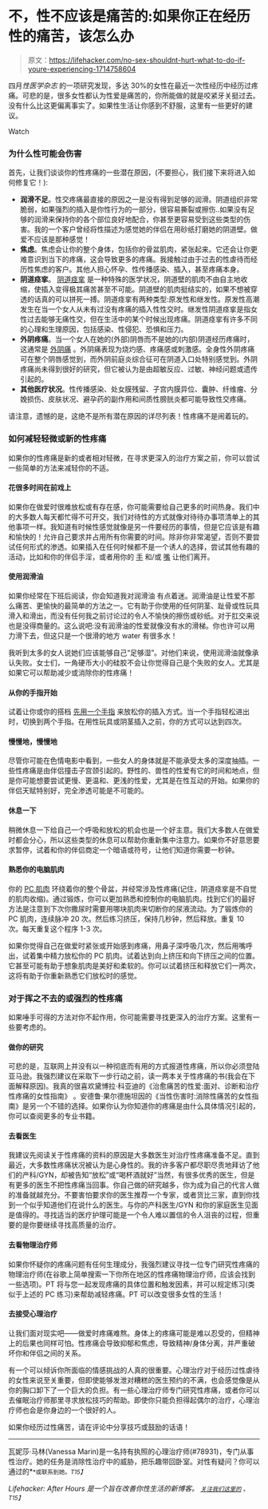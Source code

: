 # 不，性不应该是痛苦的:如果你正在经历性的痛苦，该怎么办

> 原文：<https://lifehacker.com/no-sex-shouldnt-hurt-what-to-do-if-youre-experiencing-1714758604>

四月*性医学杂志* 的一项研究发现，多达 30%的女性在最近一次性经历中经历过疼痛。可悲的是，很多女性都认为性爱是痛苦的，你所能做的就是咬紧牙关挺过去。没有什么比这更偏离事实了。如果性生活让你感到不舒服，这里有一些更好的建议。

Watch

### 为什么性可能会伤害

首先，让我们谈谈你的性疼痛的一些潜在原因，(不要担心，我们接下来将进入如何修复它！):

*   **润滑不足**。性交疼痛最直接的原因之一是没有得到足够的润滑。阴道组织非常脆弱，如果强烈的插入是你性行为的一部分，很容易撕裂或擦伤..如果没有足够的润滑来保持你的各个部位良好地配合，你甚至更容易受到这些类型的伤害。我的一个客户曾经将性描述为感觉她的伴侣在用砂纸打磨她的阴道壁。做爱不应该是那种感觉！
*   **焦虑**。焦虑会让你的整个身体，包括你的骨盆肌肉，紧张起来。它还会让你更难意识到当下的疼痛，这会导致更多的疼痛。我接触过由于过去的性虐待而经历性焦虑的客户。其他人担心怀孕、性传播感染、插入，甚至疼痛本身。
*   **阴道痉挛**。 [阴道痉挛](https://en.wikipedia.org/wiki/Vaginismus) 是一种特殊的医学状况，阴道壁的肌肉不由自主地收缩，使插入变得极其痛苦甚至不可能。阴道壁的肌肉挺结实的，如果不想被穿透的话真的可以拼死一搏。阴道痉挛有两种类型:原发性和继发性。原发性高潮发生在当一个女人从未有过没有疼痛的插入性性交时。继发性阴道痉挛是指女性过去能够无痛性交，但在生活中的某个时候出现疼痛。阴道痉挛有许多不同的心理和生理原因，包括感染、性侵犯、恐惧和压力。
*   **外阴疼痛**。当一个女人在她的(外部)阴唇而不是她的(内部)阴道经历疼痛时，这通常是 [外阴痛](https://en.wikipedia.org/wiki/Vulvodynia) 。外阴痛表现为烧灼感、疼痛感或刺激感。全身性外阴疼痛可在整个阴唇感觉到，而外阴前庭炎综合征可在阴道入口处特别感觉到。外阴疼痛尚未得到很好的研究，但它被认为是由超敏反应、过敏、神经问题或遗传引起的。
*   **其他医疗状况**。性传播感染、处女膜残留、子宫内膜异位、囊肿、纤维瘤、分娩损伤、皮肤状况、避孕药的副作用和间质性膀胱炎都可能导致性交疼痛。

请注意，遗憾的是，这绝不是所有潜在原因的详尽列表！性疼痛不是闹着玩的。

### 如何减轻轻微或新的性疼痛

如果你的性疼痛是新的或者相对轻微，在寻求更深入的治疗方案之前，你可以尝试一些简单的方法来减轻你的不适。

#### 花很多时间在前戏上

如果你在做爱时很难放松或有存在感，你可能需要给自己更多的时间热身。我们中的大多数人每天都忙得不可开交，我们对待性的方式就像对待待办事项清单上的其他事项一样。我知道有时候性感觉就像是另一件要经历的事情，但是它应该是有趣和愉快的！允许自己要求并占用所有你需要的时间。除非你非常渴望，否则不要尝试任何形式的渗透。如果插入在任何时候都不是一个诱人的选择，尝试其他有趣的活动，比如和你的伴侣手淫，或者用你的 [手](http://afterhours.lifehacker.com/do-this-tonight-finger-her-and-only-finger-her-1698270354) 和/或 [嘴](http://afterhours.lifehacker.com/how-to-become-a-cunnilingus-master-1710108979) 让他们离开。

#### 使用润滑油

如果你经常在下班后阅读，你会知道我对润滑油 有点着迷。润滑油是让性爱不那么痛苦、更愉快的最简单的方法之一。它有助于你使用的任何阴茎、趾骨或性玩具滑入和滑出，而没有任何我之前讨论过的令人不愉快的擦伤或砂纸。对于肛交来说也是没得商量的。这么说吧:没有润滑油的性爱就像没有水的滑梯。你也许可以用力滑下去，但这只是一个很滑的地方 water 有很多水！

我听到太多的女人说她们应该能够自己“足够湿”。对他们来说，使用润滑油就像承认失败。女士们，一角硬币大小的硅胶不会让你觉得自己是个失败的女人。尤其是如果它可以帮助减少或消除你的性疼痛！

#### 从你的手指开始

试着让你或你的搭档 [先用一个手指](http://afterhours.lifehacker.com/do-this-tonight-finger-her-and-only-finger-her-1698270354) 来放松你的插入方式。当一个手指轻松进出时，切换到两个手指。在用性玩具或阴茎插入之前，你的方式可以达到四次。

#### 慢慢地，慢慢地

尽管你可能在色情电影中看到，一些女人的身体就是不能承受太多的深度抽插。一些性疼痛是由伴侣撞击子宫颈引起的。野性的、兽性的性爱有它的时间和地点，但是你可能想要尝试更慢、更温和、更浅的性爱，尤其是在性互动的开始。如果你的伴侣天赋特别好，完全渗透可能是不可能的。

#### 休息一下

稍微休息一下给自己一个呼吸和放松的机会也是一个好主意。我们大多数人在做爱时都会分心，所以这些类型的休息可以帮助你重新集中注意力。如果你不好意思要求暂停，试着和你的伴侣商定一个暗语或符号，让他们知道你需要一秒钟。

#### 熟悉你的电脑肌肉

你的 [PC 肌肉](https://en.wikipedia.org/wiki/Pubococcygeus_muscle) 环绕着你的整个骨盆，并经常涉及性疼痛(记住，阴道痉挛是不自觉的肌肉收缩)。通过锻炼，你可以更加熟悉和控制你的电脑肌肉。找到它们的最好方法是注意到下次你撒尿时需要用哪块肌肉来切断你的尿液流动。为了锻炼你的 PC 肌肉，连续脉冲 20 次。然后练习挤压，保持几秒钟，然后释放。重复 10 次。每天重复这个程序 1-3 次。

如果你觉得自己在做爱时紧张或开始感到疼痛，用鼻子深呼吸几次，然后用嘴呼出，试着集中精力放松你的 PC 肌肉。试着达到向上挤压和向下挤压之间的位置。它甚至可能有助于想象肌肉是美好和柔软的。你可以试着挤压和释放它们一两次，这将有助于你重新熟悉它们放松时的感觉。

### 对于挥之不去的或强烈的性疼痛

如果唾手可得的方法对你不起作用，你可能需要寻找更深入的治疗方案。这里有一些要考虑的。

#### 做你的研究

可悲的是，互联网上并没有以一种彻底而有用的方式报道性疼痛，所以你必须登陆亚马逊。我强烈建议在采取下一步行动之前，读一两本关于性疼痛的书(我会在下面解释原因)。我真的很喜欢黛博拉·科亚迪的《治愈痛苦的性爱:面对、诊断和治疗性疼痛的女性指南》 。安德鲁·果尔德施坦因的《当性伤害时:消除性痛苦的女性指南》是另一个不错的选择。如果你认为你知道你的疼痛是由什么具体情况引起的，你可以查阅更多的专业书籍。

#### 去看医生

我建议先阅读关于性疼痛的资料的原因是大多数医生对治疗性疼痛准备不足。直到最近，大多数性疼痛状况被认为是心身性的。我的许多客户都尽职尽责地拜访了他们的产科/GYN，却被告知“放松”或“喝杯酒就好”当然，有很多优秀的医生，但是有更多的医生不把性疼痛当回事。你自己做的研究越多，你为成为自己的代言人做的准备就越充分。不要害怕要求你的医生推荐一个专家，或者货比三家，直到你找到一个似乎知道他们在说什么的医生。与你的产科医生/GYN 和你的家庭医生见面是值得的。寻找适当的医疗护理可能是一个令人难以置信的令人沮丧的过程，但重要的是你要继续寻找高质量的治疗。

#### 去看物理治疗师

如果你怀疑你的疼痛问题有任何生理成分，我强烈建议寻找一位专门研究性疼痛的物理治疗师(在谷歌上简单搜索一下你所在地区的性疼痛物理治疗师，应该会找到一些选项)。PT 将与您一起发现疼痛的具体位置和触发因素，并可以规定练习(类似于上述的 PC 练习)来帮助减轻疼痛。PT 可以改变很多女性的生活！

#### 去接受心理治疗

让我们面对现实吧——做爱时疼痛难熬。身体上的疼痛可能是难以忍受的，但精神上的后果也同样可怕。性疼痛会导致抑郁和焦虑，导致精神/身体分离，并严重破坏你和伴侣之间的关系。

有一个可以倾诉你所面临的情感挑战的人真的很重要。心理治疗对于经历过性虐待的女性来说至关重要，但即使能够发泄对糟糕的医生预约的不满，也会感觉像是从你的胸口卸下了一个巨大的负担。有一些心理治疗师专门研究性疼痛，或者你可以去催眠治疗师那里寻求放松技巧的帮助。即使你只能负担得起偶尔的治疗，心理治疗师也会是你身边的一个很好的人。

如果你经历过性痛苦，请在评论中分享技巧或鼓励的话语！

* * *

瓦妮莎·马林(Vanessa Marin)是一名持有执照的心理治疗师(#78931)，专门从事性治疗。她的任务是消除性治疗中的威胁，把乐趣带回卧室。对性有疑问？你可以通过的[<small></small>](mailto:Vanessa.Marin@Lifehacker.com)*<small>*或联系到她。*T15】</small>*

*Lifehacker: After Hours 是一个旨在改善你性生活的新博客。 [<small>*关注我们这里的*</small>](https://twitter.com/LHAfterHours) <small>*。*T15】</small>*